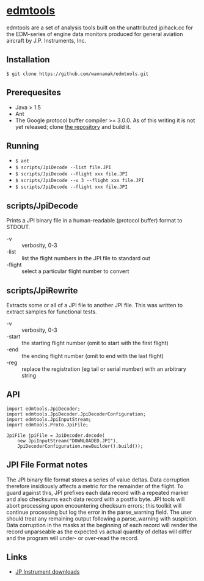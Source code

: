 # [edmtools](https://github.com/wannamak/edmtools)

edmtools are a set of analysis tools built on the unattributed jpihack.cc
for the EDM-series of engine data monitors produced for general aviation
aircraft by J.P. Instruments, Inc.

## Installation

`$ git clone https://github.com/wannamak/edmtools.git`

## Prerequesites

  * Java > 1.5
  * Ant
  * The Google protocol buffer compiler >= 3.0.0.  As of this writing it is not yet released;
    clone [the repository](https://github.com/google/protobuf) and build it.

## Running

  * `$ ant`
  * `$ scripts/JpiDecode --list file.JPI`
  * `$ scripts/JpiDecode --flight xxx file.JPI`
  * `$ scripts/JpiDecode --v 3 --flight xxx file.JPI`
  * `$ scripts/JpiDecode --flight xxx file.JPI`

## scripts/JpiDecode

Prints a JPI binary file in a human-readable (protocol buffer) format to STDOUT.

<dl>
<dt>-v</dt>
<dd>verbosity, 0-3</dd>
<dt>-list</dt>
<dd>list the flight numbers in the JPI file to standard out</dd>
<dt>-flight</dt>
<dd>select a particular flight number to convert</dd>
</dl>
  
## scripts/JpiRewrite

Extracts some or all of a JPI file to another JPI file.
This was written to extract samples for functional tests.

<dl>
<dt>-v</dt>
<dd>verbosity, 0-3</dd>
<dt>-start</dt>
<dd>the starting flight number (omit to start with the first flight)</dd>
<dt>-end</dt>
<dd>the ending flight number (omit to end with the last flight)</dd>
<dt>-reg</dt>
<dd>replace the registration (eg tail or serial number) with an arbitrary string</dd>
</dl>

## API

```
import edmtools.JpiDecoder;
import edmtools.JpiDecoder.JpiDecoderConfiguration;
import edmtools.JpiInputStream;
import edmtools.Proto.JpiFile;

JpiFile jpiFile = JpiDecoder.decode(
    new JpiInputStream("DOWNLOADED.JPI"),
    JpiDecoderConfiguration.newBuilder().build());
```

## JPI File Format notes

The JPI binary file format stores a series of value deltas.  Data corruption
therefore insidiously affects a metric for the remainder of the flight.  To guard against this,
JPI prefixes each data record with a repeated marker and also checksums each data record with 
a postfix byte.  JPI tools will abort processing upon encountering checksum errors; this toolkit
will continue processing but log the error in the parse_warning field.  The user should treat
any remaining output following a parse_warning with suspicion.  Data corruption in the masks 
at the beginning of each record will render the record unparseable as the expected vs actual
quantity of deltas will differ and the program will under- or over-read the record. 

## Links
  * [JP Instrument downloads](https://www.jpinstruments.com/technical-support/software-downloads/)

